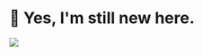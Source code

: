 # 💩 Yes, I'm still new here. 

<img src="https://github-readme-stats.vercel.app/api?username=Martin-Ag&&show_icons=true&title_color=ffffff&icon_color=bb2acf&text_color=daf7dc&bg_color=151515">

